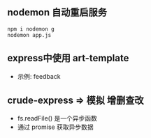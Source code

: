 ## nodemon 自动重启服务
  ```shell
  npm i nodemon g
  nodemon app.js  
  ```

## express中使用 art-template

* 示例: feedback

## crude-express   => 模拟 增删查改
* fs.readFile()  是一个异步函数
* 通过 promise 获取异步数据
